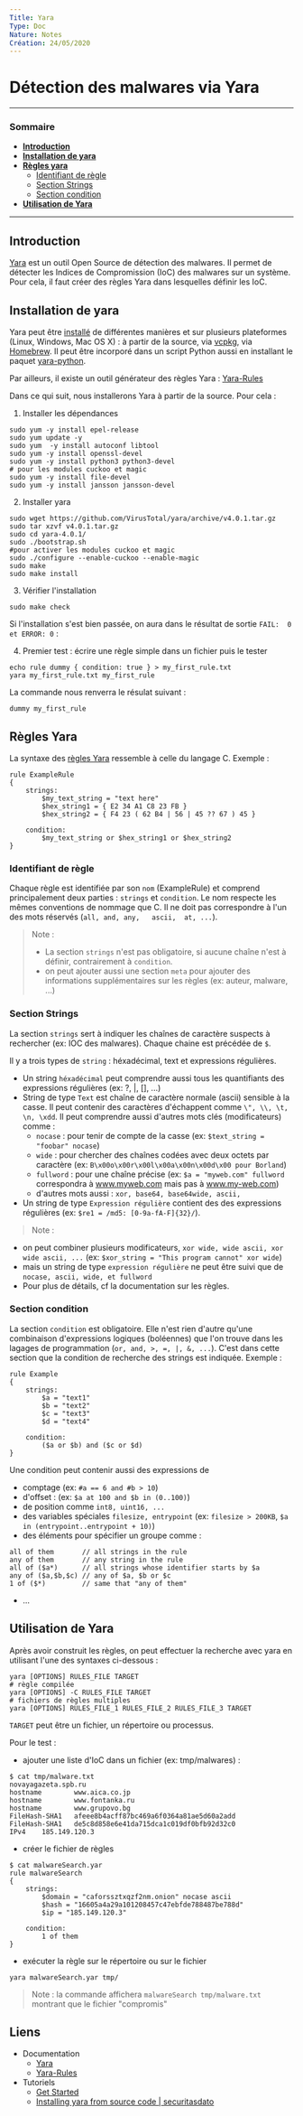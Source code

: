 ```yaml
---
Title: Yara
Type: Doc
Nature: Notes
Création: 24/05/2020
---
```


# Détection des malwares via Yara

---
### Sommaire

- **[Introduction](#Introduction)**
- **[Installation de yara](#Installation-de-yara)**
- **[Règles yara](#Règles-yara)**
  - [Identifiant de règle](#Identifiant-de-règle)
  - [Section Strings](#Section-Strings)
  - [Section condition](#Section-condition)
- **[Utilisation de Yara](#Utilisation-de-Yara)**
---

## Introduction
[Yara](https://virustotal.github.io/yara/) est un outil Open Source de détection des malwares. Il permet de détecter les Indices de Compromission (IoC) des malwares sur un système. Pour cela, il faut créer des règles Yara dans lesquelles définir les IoC.


## Installation de yara
Yara peut être [installé](https://yara.readthedocs.io/en/stable/gettingstarted.html) de différentes manières et sur plusieurs plateformes (Linux, Windows, Mac OS X) : à partir de la source, via [vcpkg](https://github.com/Microsoft/vcpkg/), via [Homebrew](https://brew.sh/). Il peut être incorporé dans un script Python aussi en installant le paquet [yara-python](https://github.com/VirusTotal/yara-python).

Par ailleurs, il existe un outil générateur des règles Yara : [Yara-Rules](https://github.com/Yara-Rules/rules )

Dans ce qui suit, nous installerons Yara à partir de la source. Pour cela :
1. Installer les dépendances
```
sudo yum -y install epel-release
sudo yum update -y
sudo yum  -y install autoconf libtool
sudo yum -y install openssl-devel
sudo yum -y install python3 python3-devel
# pour les modules cuckoo et magic
sudo yum -y install file-devel
sudo yum -y install jansson jansson-devel
```
2. Installer yara
```
sudo wget https://github.com/VirusTotal/yara/archive/v4.0.1.tar.gz
sudo tar xzvf v4.0.1.tar.gz
sudo cd yara-4.0.1/
sudo ./bootstrap.sh
#pour activer les modules cuckoo et magic
sudo ./configure --enable-cuckoo --enable-magic
sudo make
sudo make install
```

3. Vérifier l'installation
```
sudo make check
```
Si l'installation s'est bien passée, on aura dans le résultat de sortie `FAIL:  0 et ERROR: 0` :

4. Premier test : écrire une règle simple dans un fichier puis le tester
````
echo rule dummy { condition: true } > my_first_rule.txt
yara my_first_rule.txt my_first_rule
````
La commande nous renverra le résulat suivant :
```
dummy my_first_rule
```

## Règles Yara
La syntaxe des [règles Yara](https://yara.readthedocs.io/en/stable/writingrules.html) ressemble à celle du langage C. Exemple :

```
rule ExampleRule
{
    strings:
        $my_text_string = "text here"
        $hex_string1 = { E2 34 A1 C8 23 FB }
        $hex_string2 = { F4 23 ( 62 B4 | 56 | 45 ?? 67 ) 45 }

    condition:
        $my_text_string or $hex_string1 or $hex_string2
}
```

### Identifiant de règle
Chaque règle est identifiée par son `nom` (ExampleRule) et comprend principalement deux parties : `strings` et `condition`. Le nom respecte les mêmes conventions de nommage que C. Il ne doit pas correspondre à l'un des mots réservés (`all, and, any,	ascii, 	at, ...`).
> Note :
> - La section `strings` n'est pas obligatoire, si aucune chaîne n'est à définir, contrairement à `condition`.
> - on peut ajouter aussi une section `meta` pour ajouter des informations supplémentaires sur les règles (ex: auteur, malware, ...)

### Section Strings
La section `strings` sert à indiquer les chaînes de caractère suspects à rechercher (ex: IOC des malwares). Chaque chaine est précédée de `$`.

Il y a trois types de `string` : héxadécimal, text et expressions régulières.

- Un string `héxadécimal` peut comprendre aussi tous les quantifiants des expressions régulières (ex: ?, |, [], ...)
- String de type `Text` est chaîne de caractère normale (ascii) sensible à la casse. Il peut contenir des caractères d'échappent comme `\", \\, \t, \n, \xdd`. Il peut comprendre aussi d'autres mots clés (modificateurs) comme :
  - `nocase` : pour tenir de compte de la casse (ex: `$text_string = "foobar" nocase`)
  - `wide` : pour chercher des chaînes codées avec deux octets par caractère (ex: `B\x00o\x00r\x00l\x00a\x00n\x00d\x00 pour Borland`)
  - `fullword` : pour une chaîne précise (ex: `$a = "myweb.com" fullword` correspondra à www.myweb.com mais pas à www.my-web.com)
  - d'autres mots aussi : `xor, base64, base64wide, ascii,`
- Un string de type `Expression régulière` contient des des expressions régulières (ex: `$re1 = /md5: [0-9a-fA-F]{32}/`).

> Note :
- on peut combiner plusieurs modificateurs, `xor wide, wide ascii, xor wide ascii, ...` (ex: `$xor_string = "This program cannot" xor wide`)
- mais un string de type `expression régulière` ne peut être suivi que de `nocase, ascii, wide, et fullword`
- Pour plus de détails, cf la documentation sur les règles.

### Section condition
La section `condition` est obligatoire. Elle n'est rien d'autre qu'une combinaison d'expressions logiques (boléennes) que l'on trouve dans les lagages de programmation (`or, and, >, =, |, &, ...`). C'est dans cette section que la condition de recherche des strings est indiquée. Exemple :
```
rule Example
{
    strings:
        $a = "text1"
        $b = "text2"
        $c = "text3"
        $d = "text4"

    condition:
        ($a or $b) and ($c or $d)
}
```
Une condition peut contenir aussi des expressions de
- comptage (ex: `#a == 6 and #b > 10`)
- d'offset : (ex: `$a at 100 and $b in (0..100)`)
- de position comme `int8, uint16, ...`
- des variables spéciales `filesize, entrypoint` (ex: `filesize > 200KB`, `$a in (entrypoint..entrypoint + 10)`)
- des éléments pour spécifier un groupe comme :
```
all of them       // all strings in the rule
any of them       // any string in the rule
all of ($a*)      // all strings whose identifier starts by $a
any of ($a,$b,$c) // any of $a, $b or $c
1 of ($*)         // same that "any of them"
```
- ...

## Utilisation de Yara
Après avoir construit les règles, on peut effectuer la recherche avec yara en utilisant l'une des syntaxes ci-dessous :
```
yara [OPTIONS] RULES_FILE TARGET
# règle compilée
yara [OPTIONS] -C RULES_FILE TARGET
# fichiers de règles multiples
yara [OPTIONS] RULES_FILE_1 RULES_FILE_2 RULES_FILE_3 TARGET
```
`TARGET` peut être un fichier, un répertoire ou processus.

Pour le test :
- ajouter une liste d'IoC dans un fichier (ex: tmp/malwares) :
```
$ cat tmp/malware.txt
novayagazeta.spb.ru
hostname        www.aica.co.jp
hostname        www.fontanka.ru
hostname        www.grupovo.bg
FileHash-SHA1   afeee8b4acff87bc469a6f0364a81ae5d60a2add
FileHash-SHA1   de5c8d858e6e41da715dca1c019df0bfb92d32c0
IPv4    185.149.120.3
```
- créer le fichier de règles

```
$ cat malwareSearch.yar
rule malwareSearch
{
    strings:
        $domain = "caforssztxqzf2nm.onion" nocase ascii
        $hash = "16605a4a29a101208457c47ebfde788487be788d"
        $ip = "185.149.120.3"

    condition:
        1 of them
}
```
- exécuter la règle sur le répertoire ou sur le fichier
```
yara malwareSearch.yar tmp/
```
> Note : la commande affichera `malwareSearch tmp/malware.txt` montrant que le fichier "compromis"


## Liens
- Documentation
  - [Yara](https://virustotal.github.io/yara/)
  - [Yara-Rules](Yara-Rules)
- Tutoriels
  - [Get Started](https://yara.readthedocs.io/en/stable/gettingstarted.html)
  - [Installing yara from source code | securitasdato](http://securitasdato.blogspot.com/2018/04/installing-yara-from-source-code-on.html)
